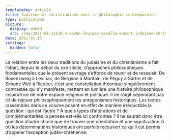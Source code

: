 ```yaml
---
templateKey: article
title: Judaïsme et christianisme dans la philosophie contemporaine
type: publication
picture:
  display: embed
  src: /img/2021-01-11116-4-coehn-levinas-capelle-dumont-judaisme-christianisme-dans-la-philosophie-5fc76bc0c37e7.jpg
date: 2021-01-15
settings:
  hidden: false
---
```

La relation entre les deux traditions du judaïsme et du christianisme a fait l’objet, depuis le début du xxe siècle, d’approches philosophiques fondamentales que le présent ouvrage s’efforce de réunir et de ressaisir. De Rosenzweig à Levinas, de Bergson à Maritain, de Péguy à Sartre et de Simone Weil à Ricoeur, c’est une constellation théorique singulièrement contrastée qui s’y manifeste, mettant en lumière une histoire philosophique inspiratrice de notre espace religieux et politique. Il ne s’agit cependant pas ici de rejouer philosophiquement les antagonismes historiques. Les textes rassemblés dans ce volume posent en effet de manière irréductible la question : qui est l’autre ? À quels types d’altérations et de complémentarités la pensée est-elle ici confrontée ? Il ne saurait donc être question d’autre chose que de trouver une orientation et une signification là où les déterminations historiques ont parfois recouvert ce qu’il est permis d’appeler l’exception judéo-chrétienne.